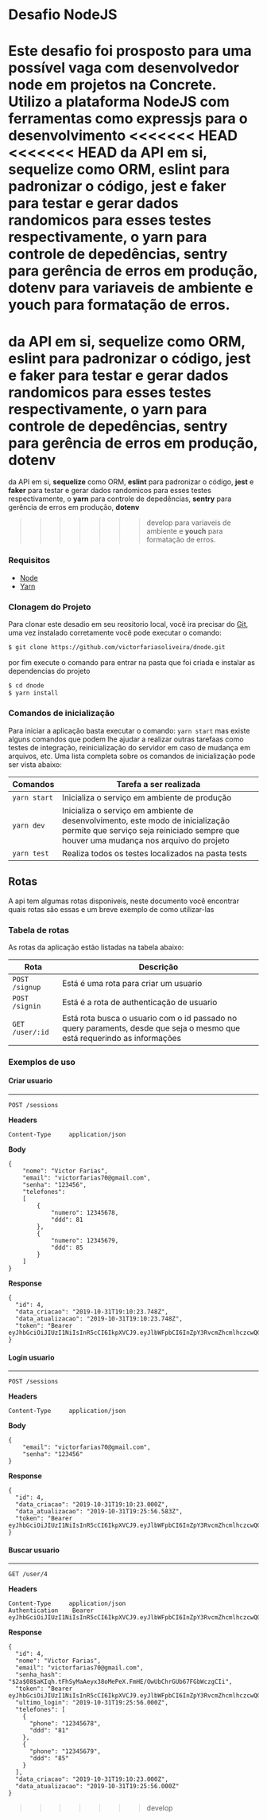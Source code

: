 # Desafio NodeJS

Este desafio foi prosposto para uma possível vaga com desenvolvedor node em projetos na
Concrete. Utilizo a plataforma NodeJS com ferramentas como **expressjs** para o desenvolvimento
<<<<<<< HEAD
<<<<<<< HEAD
da API em si, **sequelize** como ORM, **eslint** para padronizar o código, **jest** e **faker** para testar e gerar dados randomicos para esses testes respectivamente, o **yarn** para controle de depedências, **sentry** para gerência de erros em produção, **dotenv**
para variaveis de ambiente e **youch** para formatação de erros.
=======
da API em si, **sequelize** como ORM, **eslint** para padronizar o código, **jest** e **faker** para testar e gerar dados randomicos para esses testes respectivamente, o **yarn** para controle de depedências, **sentry** para gerência de erros em produção, **dotenv** 
=======
da API em si, **sequelize** como ORM, **eslint** para padronizar o código, **jest** e **faker** para testar e gerar dados randomicos para esses testes respectivamente, o **yarn** para controle de depedências, **sentry** para gerência de erros em produção, **dotenv**
>>>>>>> develop
para variaveis de ambiente e **youch** para formatação de erros.

### Requisitos
- [Node](https://nodejs.org/en/download/)
- [Yarn](https://yarnpkg.com/lang/en/docs/install)

### Clonagem do Projeto
Para clonar este desadio em seu reositorio local, você ira precisar do [Git](https://git-scm.com/ "Git"), uma vez instalado corretamente você pode executar o comando:
```bash
$ git clone https://github.com/victorfariasoliveira/dnode.git
```
por fim execute o comando para entrar na pasta que foi criada e instalar as dependencias do projeto
```bash
$ cd dnode
$ yarn install
```

### Comandos de inicialização

Para iniciar a aplicação basta executar o comando: `yarn start` mas existe alguns comandos que podem lhe ajudar a realizar outras tarefaas como testes de integração, reinicialização do servidor em caso de mudança em arquivos, etc. Uma lista completa sobre os comandos de inicialização pode ser vista abaixo:

Comandos  | Tarefa a ser realizada
------------- | -------------
`yarn start` | Inicializa o serviço em ambiente de produção
`yarn dev` | Inicializa o serviço em ambiente de desenvolvimento, este modo de inicialização permite que serviço seja reiniciado sempre  que houver uma mudança nos arquivo do projeto
`yarn test` | Realiza todos os testes localizados na pasta tests

## Rotas

A api tem algumas rotas disponiveis, neste documento você encontrar quais rotas são essas e um breve exemplo de como utilizar-las
### Tabela de rotas

As rotas da aplicação estão listadas na tabela abaixo:

Rota  |  Descrição
--------------------  | --------------
`POST /signup`  | Está é uma rota para criar um usuario
`POST /signin`  | Está é a rota de authenticação de usuario
`GET /user/:id`  | Está rota busca o usuario com o id passado no query paraments, desde que seja o mesmo que está requerindo as informações


### Exemplos de uso

#### Criar usuario
---
```
POST /sessions
```

**Headers**
```
Content-Type     application/json
```

**Body**

```
{
	"nome": "Victor Farias",
	"email": "victorfarias70@gmail.com",
	"senha": "123456",
	"telefones":
    [
		{
            "numero": 12345678,
            "ddd": 81
        },
		{
            "numero": 12345679,
            "ddd": 85
        }
	]
}
```

**Response**
```
{
  "id": 4,
  "data_criacao": "2019-10-31T19:10:23.748Z",
  "data_atualizacao": "2019-10-31T19:10:23.748Z",
  "token": "Bearer eyJhbGciOiJIUzI1NiIsInR5cCI6IkpXVCJ9.eyJlbWFpbCI6InZpY3RvcmZhcmlhczcwQGdtYWlsLmNvbSIsImlhdCI6MTU3MjU0OTAyMywiZXhwIjoxNTcyNTUyNjIzfQ.gWJYdz654AwI5TT4J7naUYnc2Fpd1sxzIpxC2zDbhnU"
}
```


#### Login usuario
---
```
POST /sessions
```

**Headers**
```
Content-Type     application/json
```

**Body**

```
{
	"email": "victorfarias70@gmail.com",
	"senha": "123456"
}
```

**Response**
```
{
  "id": 4,
  "data_criacao": "2019-10-31T19:10:23.000Z",
  "data_atualizacao": "2019-10-31T19:25:56.583Z",
  "token": "Bearer eyJhbGciOiJIUzI1NiIsInR5cCI6IkpXVCJ9.eyJlbWFpbCI6InZpY3RvcmZhcmlhczcwQGdtYWlsLmNvbSIsImlhdCI6MTU3MjU0OTAyMywiZXhwIjoxNTcyNTUyNjIzfQ.gWJYdz654AwI5TT4J7naUYnc2Fpd1sxzIpxC2zDbhnU"
}
```


#### Buscar usuario
---
```
GET /user/4
```

**Headers**
```
Content-Type     application/json
Authentication    Bearer eyJhbGciOiJIUzI1NiIsInR5cCI6IkpXVCJ9.eyJlbWFpbCI6InZpY3RvcmZhcmlhczcwQGdtYWlsLmNvbSIsImlhdCI6MTU3MjU0OTAyMywiZXhwIjoxNTcyNTUyNjIzfQ.gWJYdz654AwI5TT4J7naUYnc2Fpd1sxzIpxC2zDbhnU
```

**Response**
```
{
  "id": 4,
  "nome": "Victor Farias",
  "email": "victorfarias70@gmail.com",
  "senha_hash": "$2a$08$aKIqh.tFhSyMaAeyx38oMePeX.FmHE/OwUbChrGUb67FGbWczgCIi",
  "token": "Bearer eyJhbGciOiJIUzI1NiIsInR5cCI6IkpXVCJ9.eyJlbWFpbCI6InZpY3RvcmZhcmlhczcwQGdtYWlsLmNvbSIsImlhdCI6MTU3MjU0OTAyMywiZXhwIjoxNTcyNTUyNjIzfQ.gWJYdz654AwI5TT4J7naUYnc2Fpd1sxzIpxC2zDbhnU",
  "ultimo_login": "2019-10-31T19:25:56.000Z",
  "telefones": [
    {
      "phone": "12345678",
      "ddd": "81"
    },
    {
      "phone": "12345679",
      "ddd": "85"
    }
  ],
  "data_criacao": "2019-10-31T19:10:23.000Z",
  "data_atualizacao": "2019-10-31T19:25:56.000Z"
}
```
>>>>>>> develop
